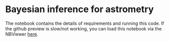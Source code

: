# Bayesian inference for astrometry

The notebook contains the details of requirements and running this code. If the github preview is slow/not working, you can load this notebook via the NBViewer [here](https://nbviewer.jupyter.org/github/bersavosh/CygX-1_JMJ2020/blob/master/astrometry/Cyg_X1_astrometry_run.ipynb).
